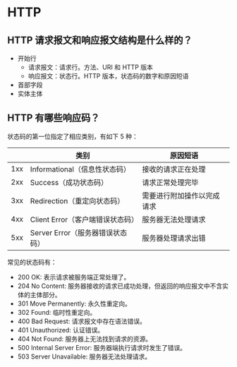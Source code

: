 # HTTP

## HTTP 请求报文和响应报文结构是什么样的？

- 开始行
  - 请求报文：请求行。方法、URI 和 HTTP 版本
  - 响应报文：状态行。HTTP 版本，状态码的数字和原因短语
- 首部字段
- 实体主体

## HTTP 有哪些响应码？

状态码的第一位指定了相应类别，有如下 5 种：

|     | 类别                             | 原因短语                   |
| --- | -------------------------------- | -------------------------- |
| 1xx | Informational（信息性状态码）    | 接收的请求正在处理         |
| 2xx | Success（成功状态码）            | 请求正常处理完毕           |
| 3xx | Redirection（重定向状态码）      | 需要进行附加操作以完成请求 |
| 4xx | Client Error（客户端错误状态码） | 服务器无法处理请求         |
| 5xx | Server Error（服务器错误状态码） | 服务器处理请求出错         |

常见的状态码有：

- 200 OK: 表示请求被服务端正常处理了。
- 204 No Content: 服务器接收的请求已成功处理，但返回的响应报文中不含实体的主体部分。
- 301 Move Permanently: 永久性重定向。
- 302 Found: 临时性重定向。
- 400 Bad Request: 请求报文中存在语法错误。
- 401 Unauthorized: 认证错误。
- 404 Not Found: 服务器上无法找到请求的资源。
- 500 Internal Server Error: 服务器端执行请求时发生了错误。
- 503 Server Unavailable: 服务器无法处理请求。
